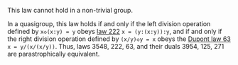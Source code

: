 This law cannot hold in a non-trivial group.

In a quasigroup, this law holds if and only if the left division operation defined by `x◇(x:y) = y` obeys [law 222](https://teorth.github.io/equational_theories/implications/?222) `x = (y:(x:y)):y`, and if and only if the right division operation defined by `(x/y)◇y = x` obeys the [Dupont law 63](https://teorth.github.io/equational_theories/implications/?63) `x = y/(x/(x/y))`.  Thus, laws 3548, 222, 63, and their duals 3954, 125, 271 are parastrophically equivalent.
